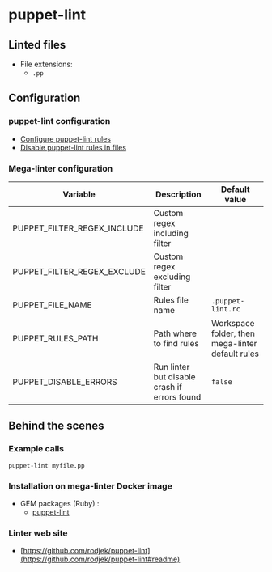 <!-- markdownlint-disable MD033 MD041 -->
<!-- Generated by .automation/build.py, please do not update manually -->
# puppet-lint

## Linted files

- File extensions:
  - `.pp`

## Configuration

### puppet-lint configuration

- [Configure puppet-lint rules](https://github.com/rodjek/puppet-lint#configuration-file)
- [Disable puppet-lint rules in files](https://github.com/rodjek/puppet-lint#disable-checks-within-puppet-code)

### Mega-linter configuration

| Variable | Description | Default value |
| ----------------- | -------------- | -------------- |
| PUPPET_FILTER_REGEX_INCLUDE | Custom regex including filter |  |
| PUPPET_FILTER_REGEX_EXCLUDE | Custom regex excluding filter |  |
| PUPPET_FILE_NAME | Rules file name | `.puppet-lint.rc` |
| PUPPET_RULES_PATH | Path where to find rules | Workspace folder, then mega-linter default rules |
| PUPPET_DISABLE_ERRORS | Run linter but disable crash if errors found | `false` |

## Behind the scenes

### Example calls

```shell
puppet-lint myfile.pp
```


### Installation on mega-linter Docker image

- GEM packages (Ruby) :
  - [puppet-lint](https://rubygems.org/gems/puppet-lint)

### Linter web site
- [https://github.com/rodjek/puppet-lint](https://github.com/rodjek/puppet-lint#readme)

